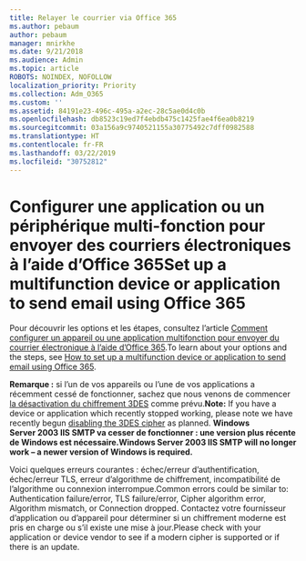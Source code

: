 ```yaml
---
title: Relayer le courrier via Office 365
ms.author: pebaum
author: pebaum
manager: mnirkhe
ms.date: 9/21/2018
ms.audience: Admin
ms.topic: article
ROBOTS: NOINDEX, NOFOLLOW
localization_priority: Priority
ms.collection: Adm_O365
ms.custom: ''
ms.assetid: 84191e23-496c-495a-a2ec-28c5ae0d4c0b
ms.openlocfilehash: db8523c19ed7f4ebdb475c1425fae4f6ea0b8219
ms.sourcegitcommit: 03a156a9c9740521155a30775492c7dff0982588
ms.translationtype: HT
ms.contentlocale: fr-FR
ms.lasthandoff: 03/22/2019
ms.locfileid: "30752812"
---
```

# <a name="set-up-a-multifunction-device-or-application-to-send-email-using-office-365"></a><span data-ttu-id="516da-102">Configurer une application ou un périphérique multi-fonction pour envoyer des courriers électroniques à l’aide d’Office 365</span><span class="sxs-lookup"><span data-stu-id="516da-102">Set up a multifunction device or application to send email using Office 365</span></span>

<span data-ttu-id="516da-103">Pour découvrir les options et les étapes, consultez l’article [Comment configurer un appareil ou une application multifonction pour envoyer du courrier électronique à l’aide d’Office 365](https://support.office.com/article/69f58e99-c550-4274-ad18-c805d654b4c4).</span><span class="sxs-lookup"><span data-stu-id="516da-103">To learn about your options and the steps, see [How to set up a multifunction device or application to send email using Office 365](https://support.office.com/article/69f58e99-c550-4274-ad18-c805d654b4c4).</span></span>
  
<span data-ttu-id="516da-104">**Remarque :** si l’un de vos appareils ou l’une de vos applications a récemment cessé de fonctionner, sachez que nous venons de commencer [la désactivation du chiffrement 3DES](https://docs.microsoft.com/office365/securitycompliance/technical-reference-details-about-encryption) comme prévu.</span><span class="sxs-lookup"><span data-stu-id="516da-104">**Note:** If you have a device or application which recently stopped working, please note we have recently begun [disabling the 3DES cipher](https://docs.microsoft.com/office365/securitycompliance/technical-reference-details-about-encryption) as planned.</span></span>  <span data-ttu-id="516da-105">**Windows Server 2003 IIS SMTP va cesser de fonctionner : une version plus récente de Windows est nécessaire.**</span><span class="sxs-lookup"><span data-stu-id="516da-105">**Windows Server 2003 IIS SMTP will no longer work – a newer version of Windows is required.**</span></span> 

<span data-ttu-id="516da-106">Voici quelques erreurs courantes : échec/erreur d’authentification, échec/erreur TLS, erreur d’algorithme de chiffrement, incompatibilité de l’algorithme ou connexion interrompue.</span><span class="sxs-lookup"><span data-stu-id="516da-106">Common errors could be similar to: Authentication failure/error, TLS failure/error, Cipher algorithm error, Algorithm mismatch, or Connection dropped.</span></span>  <span data-ttu-id="516da-107">Contactez votre fournisseur d’application ou d’appareil pour déterminer si un chiffrement moderne est pris en charge ou s’il existe une mise à jour.</span><span class="sxs-lookup"><span data-stu-id="516da-107">Please check with your application or device vendor to see if a modern cipher is supported or if there is an update.</span></span>
